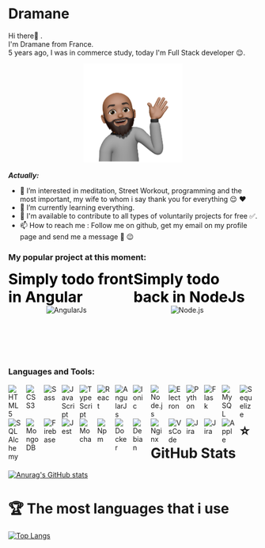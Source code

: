 # Dramane 
Hi there👋 .<br />
I'm Dramane from France.<br />
5 years ago, I was in commerce study, today I'm Full Stack developer 😌.<br />

<p align="center">
  <img 
     alt="Avatar"
     src="./assets/avatar.me.png"
     style="margin-left: auto; margin-right: auto"
     width="200" 
     height="200"
    />
</p>

***Actually:***

- 👀 I’m interested in meditation, Street Workout, programming and the most important, my wife to whom i say thank you for everything 😌 ♥️
- 🌱 I’m currently learning everything.
- 💞️ I'm available to contribute to all types of voluntarily projects for free ✅.
- 📫 How to reach me : Follow me on github, get my email on my profile page and send me a message 📨 😉

<!-- ### Connect with me:

[![img_contact](./assets/linkedin-light.svg)](https://www.linkedin.com/in/dramane-kamissoko-70459216b/#gh-light-mode-only)
[![img_contact](./assets/linkedin-dark.svg)](https://www.linkedin.com/in/dramane-kamissoko-70459216b/#gh-dark-mode-only)
&nbsp;&nbsp;
[![img_contact](./assets/instagram-light.svg)](https://www.instagram.com/dramane.dev/#gh-light-mode-only)
[![img_contact](./assets/instagram-dark.svg)](https://www.instagram.com/dramane.dev/#gh-dark-mode-only) -->

### My popular project at this moment:

<div
  style="display: flex; flex-direction: row; justify-content: space-around;"
>
  <div
    style="display: flex; flex-direction: column; align-items: center;"
  >
    <p style="margin: 0; font-size: 30px; font-weight: bold;">
       <a style="text-decoration: none; color: #000000;" href="https://github.com/Dramane-dev/simplytodo-prod/tree/master/simplytodo-front">Simply todo front in Angular</a>
    </p>
    <img alt="AngularJs" width="100px" height="100px" src="https://cdn.jsdelivr.net/gh/devicons/devicon/icons/angularjs/angularjs-plain.svg" />
  </div>
  <div
    style="display: flex; flex-direction: column; align-items: center;"
  >
    <p style="margin: 0; font-size: 30px; font-weight: bold;">
      <a style="text-decoration: none; color: #000000;" href="https://github.com/Dramane-dev/simplytodo-prod/tree/master/simplytodo-api">Simply todo back in NodeJs</a>
    </p>
    <img alt="Node.js" width="100px" height="100px" src="https://cdn.jsdelivr.net/gh/devicons/devicon/icons/nodejs/nodejs-original.svg" />
  </div>
</div>

### Languages and Tools:

<img align="left" alt="HTML5" width="26px" src="https://cdn.jsdelivr.net/gh/devicons/devicon/icons/html5/html5-original.svg" style="padding-right:10px;" />
<img align="left" alt="CSS3" width="26px" src="https://cdn.jsdelivr.net/gh/devicons/devicon/icons/css3/css3-original.svg" style="padding-right:10px;" />
<img align="left" alt="Sass" width="26px" src="https://cdn.jsdelivr.net/gh/devicons/devicon/icons/sass/sass-original.svg" style="padding-right:10px;" />
<img align="left" alt="JavaScript" width="26px" src="https://cdn.jsdelivr.net/gh/devicons/devicon/icons/javascript/javascript-plain.svg" style="padding-right:10px;" />
<img align="left" alt="TypeScript" width="26px" src="https://cdn.jsdelivr.net/gh/devicons/devicon/icons/typescript/typescript-plain.svg" style="padding-right:10px;" />
<img align="left" alt="React" width="26px" src="https://cdn.jsdelivr.net/gh/devicons/devicon/icons/react/react-original.svg" style="padding-right:10px;" />
<img align="left" alt="AngularJs" width="26px" src="https://cdn.jsdelivr.net/gh/devicons/devicon/icons/angularjs/angularjs-plain.svg" style="padding-right:10px;" />
<img align="left" alt="Ionic" width="26px" src="https://cdn.jsdelivr.net/gh/devicons/devicon/icons/ionic/ionic-original-wordmark.svg" style="padding-right:10px;" />
<img align="left" alt="Node.js" width="26px" src="https://cdn.jsdelivr.net/gh/devicons/devicon/icons/nodejs/nodejs-plain-wordmark.svg" style="padding-right:10px;" />
<img align="left" alt="Electron" width="26px" src="https://cdn.jsdelivr.net/gh/devicons/devicon/icons/electron/electron-original.svg" style="padding-right:10px;" />
<img align="left" alt="Python" width="26px" src="https://cdn.jsdelivr.net/gh/devicons/devicon/icons/python/python-original-wordmark.svg" style="padding-right:10px;" />
<img align="left" alt="Flask" width="26px" src="https://cdn.jsdelivr.net/gh/devicons/devicon/icons/flask/flask-original-wordmark.svg" style="padding-right:10px;" />
<img align="left" alt="MySQL" width="26px" src="https://cdn.jsdelivr.net/gh/devicons/devicon/icons/mysql/mysql-original-wordmark.svg" style="padding-right:10px;" />
<img align="left" alt="Sequelize" width="26px" src="https://cdn.jsdelivr.net/gh/devicons/devicon/icons/sequelize/sequelize-original.svg" style="padding-right:10px;" />
<img align="left" alt="SQLAlchemy" width="26px" src="https://cdn.jsdelivr.net/gh/devicons/devicon/icons/sqlalchemy/sqlalchemy-original-wordmark.svg" style="padding-right:10px;" />
<img align="left" alt="MongoDB" width="26px" src="https://cdn.jsdelivr.net/gh/devicons/devicon/icons/mongodb/mongodb-original.svg" style="padding-right:10px;" />
<img align="left" alt="Firebase" width="26px" src="https://cdn.jsdelivr.net/gh/devicons/devicon/icons/firebase/firebase-plain-wordmark.svg" style="padding-right:10px;" />
<img align="left" alt="Jest" width="26px" src="https://cdn.jsdelivr.net/gh/devicons/devicon/icons/jest/jest-plain.svg" style="padding-right:10px;" />
<img align="left" alt="Mocha" width="26px" src="https://cdn.jsdelivr.net/gh/devicons/devicon/icons/mocha/mocha-plain.svg" style="padding-right:10px;" />
<img align="left" alt="Npm" width="26px" src="https://cdn.jsdelivr.net/gh/devicons/devicon/icons/npm/npm-original-wordmark.svg" style="padding-right:10px;" />
<img align="left" alt="Docker" width="26px" src="https://cdn.jsdelivr.net/gh/devicons/devicon/icons/docker/docker-original-wordmark.svg" style="padding-right:10px;" />
<img align="left" alt="Debian" width="26px" src="https://cdn.jsdelivr.net/gh/devicons/devicon/icons/debian/debian-plain-wordmark.svg" style="padding-right:10px;" />
<img align="left" alt="Nginx" width="26px" src="https://cdn.jsdelivr.net/gh/devicons/devicon/icons/nginx/nginx-original.svg" style="padding-right:10px;" />
<img align="left" alt="VsCode" width="26px" src="https://cdn.jsdelivr.net/gh/devicons/devicon/icons/vscode/vscode-original.svg" style="padding-right:10px;" />
<img align="left" alt="Jira" width="26px" src="https://cdn.jsdelivr.net/gh/devicons/devicon/icons/jira/jira-original.svg" style="padding-right:10px;" />
<img align="left" alt="Jira" width="26px" src="https://cdn.jsdelivr.net/gh/devicons/devicon/icons/bitbucket/bitbucket-original-wordmark.svg" style="padding-right:10px;" />
<img align="left" alt="Apple" width="26px" src="https://cdn.jsdelivr.net/gh/devicons/devicon/icons/apple/apple-original.svg" style="padding-right:10px;" />

<br />
<br />

# ⭐ GitHub Stats

[![Anurag's GitHub stats](https://github-readme-stats.vercel.app/api?username=Dramane-dev&show_icons=true&theme=dracula)](https://github.com/anuraghazra/github-readme-stats)

# 🏆 The most languages that i use

[![Top Langs](https://github-readme-stats.vercel.app/api/top-langs/?username=Dramane-dev)](https://github.com/anuraghazra/github-readme-stats)

<!---
Dramane-dev/Dramane-dev is a ✨ special ✨ repository because its `README.md` (this file) appears on your GitHub profile.
You can click the Preview link to take a look at your changes.
--->

